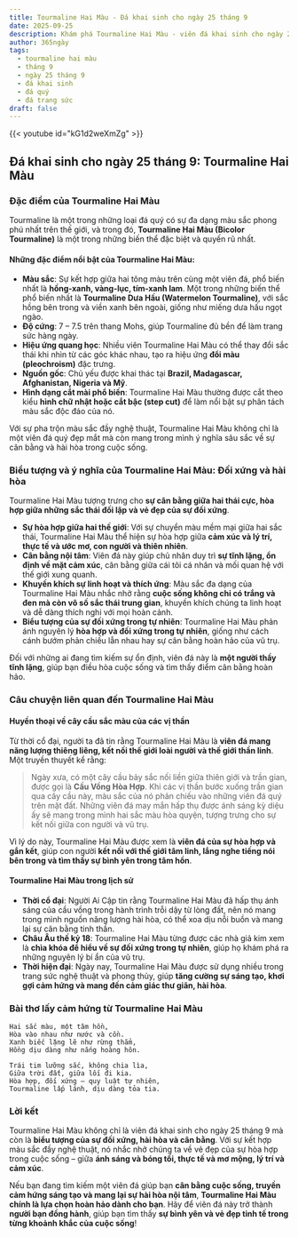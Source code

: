 ```yaml
---
title: Tourmaline Hai Màu - Đá khai sinh cho ngày 25 tháng 9
date: 2025-09-25
description: Khám phá Tourmaline Hai Màu - viên đá khai sinh cho ngày 25 tháng 9, biểu tượng của Đối xứng và hài hòa. Cùng tìm hiểu ý nghĩa sâu sắc của viên đá độc đáo này.
author: 365ngày
tags:
  - tourmaline hai màu
  - tháng 9
  - ngày 25 tháng 9
  - đá khai sinh
  - đá quý
  - đá trang sức
draft: false
---
```


{{< youtube id="kG1d2weXmZg" >}}

## Đá khai sinh cho ngày 25 tháng 9: Tourmaline Hai Màu

### Đặc điểm của Tourmaline Hai Màu

Tourmaline là một trong những loại đá quý có sự đa dạng màu sắc phong phú nhất trên thế giới, và trong đó, **Tourmaline Hai Màu (Bicolor Tourmaline)** là một trong những biến thể đặc biệt và quyến rũ nhất.

#### **Những đặc điểm nổi bật của Tourmaline Hai Màu:**

- **Màu sắc**: Sự kết hợp giữa hai tông màu trên cùng một viên đá, phổ biến nhất là **hồng-xanh, vàng-lục, tím-xanh lam**. Một trong những biến thể phổ biến nhất là **Tourmaline Dưa Hấu (Watermelon Tourmaline)**, với sắc hồng bên trong và viền xanh bên ngoài, giống như miếng dưa hấu ngọt ngào.
- **Độ cứng**: 7 – 7.5 trên thang Mohs, giúp Tourmaline đủ bền để làm trang sức hàng ngày.
- **Hiệu ứng quang học**: Nhiều viên Tourmaline Hai Màu có thể thay đổi sắc thái khi nhìn từ các góc khác nhau, tạo ra hiệu ứng **đổi màu (pleochroism)** đặc trưng.
- **Nguồn gốc**: Chủ yếu được khai thác tại **Brazil, Madagascar, Afghanistan, Nigeria và Mỹ**.
- **Hình dạng cắt mài phổ biến**: Tourmaline Hai Màu thường được cắt theo kiểu **hình chữ nhật hoặc cắt bậc (step cut)** để làm nổi bật sự phân tách màu sắc độc đáo của nó.

Với sự pha trộn màu sắc đầy nghệ thuật, Tourmaline Hai Màu không chỉ là một viên đá quý đẹp mắt mà còn mang trong mình ý nghĩa sâu sắc về sự cân bằng và hài hòa trong cuộc sống.

### Biểu tượng và ý nghĩa của Tourmaline Hai Màu: Đối xứng và hài hòa

Tourmaline Hai Màu tượng trưng cho **sự cân bằng giữa hai thái cực, hòa hợp giữa những sắc thái đối lập và vẻ đẹp của sự đối xứng**.

- **Sự hòa hợp giữa hai thế giới**: Với sự chuyển màu mềm mại giữa hai sắc thái, Tourmaline Hai Màu thể hiện sự hòa hợp giữa **cảm xúc và lý trí, thực tế và ước mơ, con người và thiên nhiên**.
- **Cân bằng nội tâm**: Viên đá này giúp chủ nhân duy trì **sự tĩnh lặng, ổn định về mặt cảm xúc**, cân bằng giữa cái tôi cá nhân và mối quan hệ với thế giới xung quanh.
- **Khuyến khích sự linh hoạt và thích ứng**: Màu sắc đa dạng của Tourmaline Hai Màu nhắc nhở rằng **cuộc sống không chỉ có trắng và đen mà còn vô số sắc thái trung gian**, khuyến khích chúng ta linh hoạt và dễ dàng thích nghi với mọi hoàn cảnh.
- **Biểu tượng của sự đối xứng trong tự nhiên**: Tourmaline Hai Màu phản ánh nguyên lý **hòa hợp và đối xứng trong tự nhiên**, giống như cách cánh bướm phản chiếu lẫn nhau hay sự cân bằng hoàn hảo của vũ trụ.

Đối với những ai đang tìm kiếm sự ổn định, viên đá này là **một người thầy tĩnh lặng**, giúp bạn điều hòa cuộc sống và tìm thấy điểm cân bằng hoàn hảo.

### Câu chuyện liên quan đến Tourmaline Hai Màu

#### **Huyền thoại về cây cầu sắc màu của các vị thần**

Từ thời cổ đại, người ta đã tin rằng Tourmaline Hai Màu là **viên đá mang năng lượng thiêng liêng, kết nối thế giới loài người và thế giới thần linh**. Một truyền thuyết kể rằng:

> Ngày xưa, có một cây cầu bảy sắc nối liền giữa thiên giới và trần gian, được gọi là **Cầu Vồng Hòa Hợp**. Khi các vị thần bước xuống trần gian qua cây cầu này, màu sắc của nó phản chiếu vào những viên đá quý trên mặt đất. Những viên đá may mắn hấp thụ được ánh sáng kỳ diệu ấy sẽ mang trong mình hai sắc màu hòa quyện, tượng trưng cho sự kết nối giữa con người và vũ trụ.

Vì lý do này, Tourmaline Hai Màu được xem là **viên đá của sự hòa hợp và gắn kết**, giúp con người **kết nối với thế giới tâm linh, lắng nghe tiếng nói bên trong và tìm thấy sự bình yên trong tâm hồn**.

#### **Tourmaline Hai Màu trong lịch sử**

- **Thời cổ đại**: Người Ai Cập tin rằng Tourmaline Hai Màu đã hấp thụ ánh sáng của cầu vồng trong hành trình trỗi dậy từ lòng đất, nên nó mang trong mình nguồn năng lượng hài hòa, có thể xoa dịu nỗi buồn và mang lại sự cân bằng tinh thần.
- **Châu Âu thế kỷ 18**: Tourmaline Hai Màu từng được các nhà giả kim xem là **chìa khóa để hiểu về sự đối xứng trong tự nhiên**, giúp họ khám phá ra những nguyên lý bí ẩn của vũ trụ.
- **Thời hiện đại**: Ngày nay, Tourmaline Hai Màu được sử dụng nhiều trong trang sức nghệ thuật và phong thủy, giúp **tăng cường sự sáng tạo, khơi gợi cảm hứng và mang đến cảm giác thư giãn, hài hòa**.

### Bài thơ lấy cảm hứng từ Tourmaline Hai Màu

```
Hai sắc màu, một tâm hồn,  
Hòa vào nhau như nước và cồn.  
Xanh biếc lặng lẽ như rừng thẳm,  
Hồng dịu dàng như nắng hoàng hôn.  

Trái tim lưỡng sắc, không chia lìa,  
Giữa trời đất, giữa lối đi kia.  
Hòa hợp, đối xứng – quy luật tự nhiên,  
Tourmaline lấp lánh, dịu dàng tỏa tia.  
```

### Lời kết

Tourmaline Hai Màu không chỉ là viên đá khai sinh cho ngày 25 tháng 9 mà còn là **biểu tượng của sự đối xứng, hài hòa và cân bằng**. Với sự kết hợp màu sắc đầy nghệ thuật, nó nhắc nhở chúng ta về vẻ đẹp của sự hòa hợp trong cuộc sống – giữa **ánh sáng và bóng tối, thực tế và mơ mộng, lý trí và cảm xúc**.

Nếu bạn đang tìm kiếm một viên đá giúp bạn **cân bằng cuộc sống, truyền cảm hứng sáng tạo và mang lại sự hài hòa nội tâm**, **Tourmaline Hai Màu chính là lựa chọn hoàn hảo dành cho bạn**. Hãy để viên đá này trở thành **người bạn đồng hành**, giúp bạn tìm thấy **sự bình yên và vẻ đẹp tinh tế trong từng khoảnh khắc của cuộc sống**!